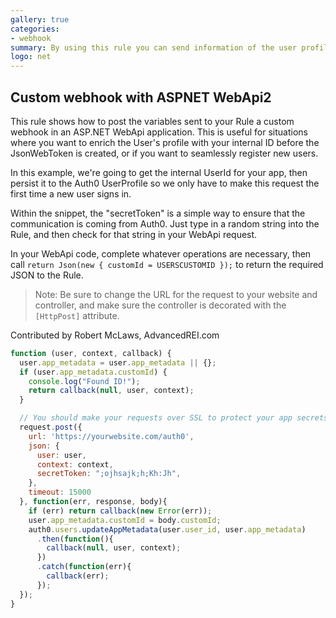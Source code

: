 ```yaml
---
gallery: true
categories:
- webhook
summary: By using this rule you can send information of the user profile to a custom webhook.
logo: net
---
```

## Custom webhook with ASPNET WebApi2

This rule shows how to post the variables sent to your Rule a custom webhook in an ASP.NET WebApi application. This is useful for situations where you want to enrich the User's profile with your internal ID before the JsonWebToken is created, or if you want to seamlessly register new users.

In this example, we're going to get the internal UserId for your app, then persist it to the Auth0 UserProfile so we only have to make this request the first time a new user signs in.

Within the snippet, the "secretToken" is a simple way to ensure that the communication is coming from Auth0. Just type in a random string into the Rule, and then check for that string in your WebApi request.

In your WebApi code, complete whatever operations are necessary, then call `return Json(new { customId = USERSCUSTOMID });` to return the required JSON to the Rule.

> Note: Be sure to change the URL for the request to your website and controller, and make sure the controller is decorated with the `[HttpPost]` attribute.

Contributed by Robert McLaws, AdvancedREI.com

```js
function (user, context, callback) {
  user.app_metadata = user.app_metadata || {};
  if (user.app_metadata.customId) {
    console.log("Found ID!");
    return callback(null, user, context);
  }

  // You should make your requests over SSL to protect your app secrets.
  request.post({
    url: 'https://yourwebsite.com/auth0',
    json: {
      user: user,
      context: context,
      secretToken: ";ojhsajk;h;Kh:Jh",
    },
    timeout: 15000
  }, function(err, response, body){
    if (err) return callback(new Error(err));
    user.app_metadata.customId = body.customId;
    auth0.users.updateAppMetadata(user.user_id, user.app_metadata)
      .then(function(){
        callback(null, user, context);
      })
      .catch(function(err){
        callback(err);
      });
  });
}
```
